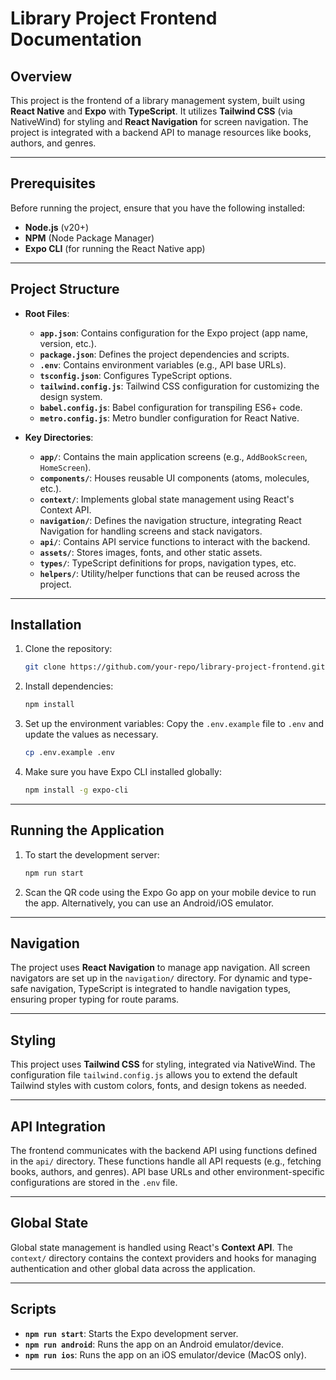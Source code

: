 # Library Project Frontend Documentation

## Overview

This project is the frontend of a library management system, built using **React Native** and **Expo** with **TypeScript**. It utilizes **Tailwind CSS** (via NativeWind) for styling and **React Navigation** for screen navigation. The project is integrated with a backend API to manage resources like books, authors, and genres.

---

## Prerequisites

Before running the project, ensure that you have the following installed:

- **Node.js** (v20+)
- **NPM** (Node Package Manager)
- **Expo CLI** (for running the React Native app)

---

## Project Structure

- **Root Files**:

  - **`app.json`**: Contains configuration for the Expo project (app name, version, etc.).
  - **`package.json`**: Defines the project dependencies and scripts.
  - **`.env`**: Contains environment variables (e.g., API base URLs).
  - **`tsconfig.json`**: Configures TypeScript options.
  - **`tailwind.config.js`**: Tailwind CSS configuration for customizing the design system.
  - **`babel.config.js`**: Babel configuration for transpiling ES6+ code.
  - **`metro.config.js`**: Metro bundler configuration for React Native.

- **Key Directories**:
  - **`app/`**: Contains the main application screens (e.g., `AddBookScreen`, `HomeScreen`).
  - **`components/`**: Houses reusable UI components (atoms, molecules, etc.).
  - **`context/`**: Implements global state management using React's Context API.
  - **`navigation/`**: Defines the navigation structure, integrating React Navigation for handling screens and stack navigators.
  - **`api/`**: Contains API service functions to interact with the backend.
  - **`assets/`**: Stores images, fonts, and other static assets.
  - **`types/`**: TypeScript definitions for props, navigation types, etc.
  - **`helpers/`**: Utility/helper functions that can be reused across the project.

---

## Installation

1. Clone the repository:

   ```bash
   git clone https://github.com/your-repo/library-project-frontend.git
   ```

2. Install dependencies:

   ```bash
   npm install
   ```

3. Set up the environment variables:
   Copy the `.env.example` file to `.env` and update the values as necessary.

   ```bash
   cp .env.example .env
   ```

4. Make sure you have Expo CLI installed globally:
   ```bash
   npm install -g expo-cli
   ```

---

## Running the Application

1. To start the development server:

   ```bash
   npm run start
   ```

2. Scan the QR code using the Expo Go app on your mobile device to run the app. Alternatively, you can use an Android/iOS emulator.

---

## Navigation

The project uses **React Navigation** to manage app navigation. All screen navigators are set up in the `navigation/` directory. For dynamic and type-safe navigation, TypeScript is integrated to handle navigation types, ensuring proper typing for route params.

---

## Styling

This project uses **Tailwind CSS** for styling, integrated via NativeWind. The configuration file `tailwind.config.js` allows you to extend the default Tailwind styles with custom colors, fonts, and design tokens as needed.

---

## API Integration

The frontend communicates with the backend API using functions defined in the `api/` directory. These functions handle all API requests (e.g., fetching books, authors, and genres). API base URLs and other environment-specific configurations are stored in the `.env` file.

---

## Global State

Global state management is handled using React's **Context API**. The `context/` directory contains the context providers and hooks for managing authentication and other global data across the application.

---

## Scripts

- **`npm run start`**: Starts the Expo development server.
- **`npm run android`**: Runs the app on an Android emulator/device.
- **`npm run ios`**: Runs the app on an iOS emulator/device (MacOS only).

---
